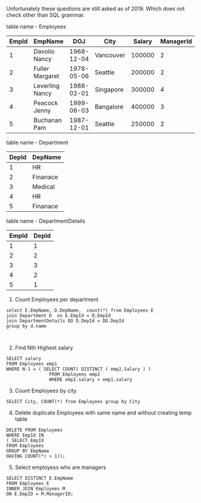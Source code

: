 
Unfortunately these questions are still asked as of 2019. Which does not check other than SQL grammar.

table name - Employees

| EmpId | EmpName | DOJ | City |Salary | ManagerId |
|----|------|-----|--------| -----| ---- |
| 1  | Davolio Nancy | 1968-12-04 | Vancouver | 100000 | 2 |
| 2  | Fuller Margaret | 1978-05-06 | Seattle | 200000 | 2  |
| 3  | Leverling Nancy | 1988-02-01 | Singapore | 300000 | 4 |
| 4  | Peacock Jenny | 1999-06-03 | Bangalore | 400000 | 3 |
| 5  | Buchanan Pam | 1987-12-01 | Seattle | 250000 | 2 |


table name - Department

| DepId | DepName  |
|----|------|
| 1  | HR | 
| 2  | Finanace |
| 3  | Medical | 
| 4  | HR | 
| 5  | Finanace|


table name - DepartmentDetails

| EmpId | DepId  |
|----|------|
| 1  | 1 | 
| 2  | 2 |
| 3  | 3 | 
| 4  | 2 | 
| 5  | 1|



1. Count Employees per department 

```
select E.EmpName, D.DepName,  count(*) from Employees E  
join Department D  on E.EmpId = D.EmpId
join DepartmentDetails DD D.DepId = DD.DepId
group by d.name 

 
```

2. Find Nth Highest salary
```
SELECT salary
FROM Employees emp1
WHERE N-1 = ( SELECT COUNT( DISTINCT ( emp2.Salary ) )
                FROM Employees emp2
                WHERE emp2.salary > emp1.salary
```

3. Count Employees by city 

```
SELECT City, COUNT(*) from Employees group by City

```

4. Delete duplicate Employees with same name and  without creating temp table 

```
DELETE FROM Employees  
WHERE EmpId IN 
( SELECT EmpId 
FROM Employees       
GROUP BY EmpName
HAVING COUNT(*) > 1));

```

5. Select employess who are managers

```
SELECT DISTINCT E.EmpName
FROM Employees E
INNER JOIN Employees M
ON E.EmpID = M.ManagerID;
```


